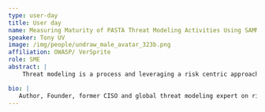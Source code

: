 ```yaml
---
type: user-day
title: User day
name: Measuring Maturity of PASTA Threat Modeling Activities Using SAMM Threat Analysis
speaker: Tony UV
image: /img/people/undraw_male_avatar_323b.png
affiliation: OWASP/ VerSprite
role: SME
abstract: |
    Threat modeling is a process and leveraging a risk centric approach using PASTA, OpenSAMM provides a great way to measure how we can measure the journey of a PASTA threat modeling roll out using one of OWASP's iconic maturity models for AppSec.  PASTA has a built in RACI and associated activities per each of its seven stages and in this talk, we'll map to the OWASP SAMM model to see how maturity can be measured over time against the activities for each stage of the Process for Attack Simulation & Threat Analysis. 

bio: |
   Author, Founder, former CISO and global threat modeling expert on risk centric iterative approaches to application threat models.  I've leveraged both BSIMM and OpenSAMM to measure the journey of how PASTA is adopted at various MNCs.
---
```

